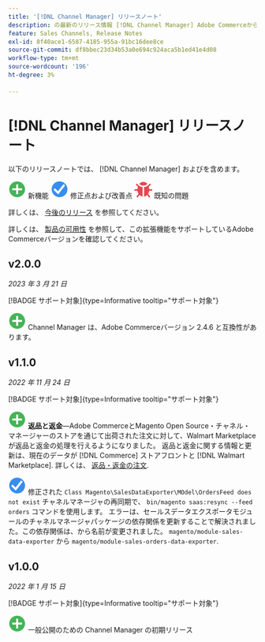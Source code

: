 ```yaml
---
title: '[!DNL Channel Manager] リリースノート'
description: の最新のリリース情報 [!DNL Channel Manager] Adobe Commerceから
feature: Sales Channels, Release Notes
exl-id: 8f40ace1-6587-4185-955a-91bc16dee8ce
source-git-commit: df8bbec23d34b53a0e694c924aca5b1ed41e4d08
workflow-type: tm+mt
source-wordcount: '196'
ht-degree: 3%

---
```


# [!DNL Channel Manager] リリースノート

以下のリリースノートでは、 [!DNL Channel Manager] およびを含めます。

![新規](../assets/new.svg) 新機能
![修正された問題](../assets/fix.svg) 修正点および改善点
![既知の問題](../assets/bug.svg) 既知の問題

詳しくは、 [今後のリリース](https://experienceleague.adobe.com/docs/commerce-operations/release/planning/schedule.html) を参照してください。

詳しくは、 [製品の可用性](https://experienceleague.adobe.com/docs/commerce-operations/release/product-availability.html) を参照して、この拡張機能をサポートしているAdobe Commerceバージョンを確認してください。

## v2.0.0

*2023 年 3 月 21 日*

[!BADGE サポート対象]{type=Informative tooltip="サポート対象"}

![新規](../assets/new.svg)<!--CHAN-5893--> Channel Manager は、Adobe Commerceバージョン 2.4.6 と互換性があります。

## v1.1.0

*2022 年 11 月 24 日*

[!BADGE サポート対象]{type=Informative tooltip="サポート対象"}

![新規](../assets/new.svg)<!--CHAN-5204--> **返品と返金**—Adobe CommerceとMagento Open Source・チャネル・マネージャーのストアを通じて出荷された注文に対して、Walmart Marketplace が返品と返金の処理を行えるようになりました。 返品と返金に関する情報と更新は、現在のデータが [!DNL Commerce] ストアフロントと [!DNL Walmart Marketplace]. 詳しくは、 [返品・返金の注文](return-refund-orders.md).

![固定](../assets/fix.svg)<!--CHAN-5661--> 修正された `Class Magento\SalesDataExporter\MOdel\OrdersFeed does not exist` チャネルマネージャの再同期で、 `bin/magento saas:resync --feed orders` コマンドを使用します。 エラーは、セールスデータエクスポータモジュールのチャネルマネージャパッケージの依存関係を更新することで解決されました。この依存関係は、から名前が変更されました。 `magento/module-sales-data-exporter` から `magento/module-sales-orders-data-exporter`.

## v1.0.0

*2022 年 1 月 15 日*

[!BADGE サポート対象]{type=Informative tooltip="サポート対象"}

![新規](../assets/new.svg) 一般公開のための Channel Manager の初期リリース

